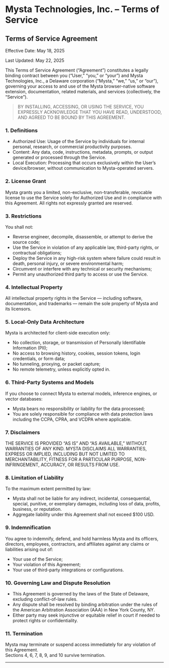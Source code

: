 # Mysta Technologies, Inc. – Terms of Service

## Terms of Service Agreement

Effective Date: May 18, 2025

Last Updated: May 22, 2025

This Terms of Service Agreement (“Agreement”) constitutes a legally binding contract between you (“User,” “you,” or “your”) and Mysta Technologies, Inc., a Delaware corporation (“Mysta,” “we,” “us,” or “our”), governing your access to and use of the Mysta browser-native software extension, documentation, related materials, and services (collectively, the “Service”).

> BY INSTALLING, ACCESSING, OR USING THE SERVICE, YOU EXPRESSLY ACKNOWLEDGE THAT YOU HAVE READ, UNDERSTOOD, AND AGREED TO BE BOUND BY THIS AGREEMENT.

### 1. Definitions

- Authorized Use: Usage of the Service by individuals for internal personal, research, or commercial productivity purposes.
- Content: Any data, code, instructions, metadata, prompts, or output generated or processed through the Service.
- Local Execution: Processing that occurs exclusively within the User’s device/browser, without communication to Mysta-operated servers.

### 2. License Grant

Mysta grants you a limited, non-exclusive, non-transferable, revocable license to use the Service solely for Authorized Use and in compliance with this Agreement. All rights not expressly granted are reserved.

### 3. Restrictions

You shall not:

- Reverse engineer, decompile, disassemble, or attempt to derive the source code;
- Use the Service in violation of any applicable law, third-party rights, or contractual obligations;
- Deploy the Service in any high-risk system where failure could result in death, personal injury, or severe environmental harm;
- Circumvent or interfere with any technical or security mechanisms;
- Permit any unauthorized third party to access or use the Service.

### 4. Intellectual Property

All intellectual property rights in the Service — including software, documentation, and trademarks — remain the sole property of Mysta and its licensors.

### 5. Local-Only Data Architecture

Mysta is architected for client-side execution only:

- No collection, storage, or transmission of Personally Identifiable Information (PII);
- No access to browsing history, cookies, session tokens, login credentials, or form data;
- No tunneling, proxying, or packet capture;
- No remote telemetry, unless explicitly opted in.

### 6. Third-Party Systems and Models

If you choose to connect Mysta to external models, inference engines, or vector databases:

- Mysta bears no responsibility or liability for the data processed;
- You are solely responsible for compliance with data protection laws including the CCPA, CPRA, and VCDPA where applicable.

### 7. Disclaimers

THE SERVICE IS PROVIDED “AS IS” AND “AS AVAILABLE,” WITHOUT WARRANTIES OF ANY KIND. MYSTA DISCLAIMS ALL WARRANTIES, EXPRESS OR IMPLIED, INCLUDING BUT NOT LIMITED TO MERCHANTABILITY, FITNESS FOR A PARTICULAR PURPOSE, NON-INFRINGEMENT, ACCURACY, OR RESULTS FROM USE.

### 8. Limitation of Liability

To the maximum extent permitted by law:

- Mysta shall not be liable for any indirect, incidental, consequential, special, punitive, or exemplary damages, including loss of data, profits, business, or reputation.
- Aggregate liability under this Agreement shall not exceed $100 USD.

### 9. Indemnification

You agree to indemnify, defend, and hold harmless Mysta and its officers, directors, employees, contractors, and affiliates against any claims or liabilities arising out of:

- Your use of the Service;
- Your violation of this Agreement;
- Your use of third-party integrations or configurations.

### 10. Governing Law and Dispute Resolution

- This Agreement is governed by the laws of the State of Delaware, excluding conflict-of-law rules.
- Any dispute shall be resolved by binding arbitration under the rules of the American Arbitration Association (AAA) in New York County, NY.
- Either party may seek injunctive or equitable relief in court if needed to protect rights or confidentiality.

### 11. Termination

Mysta may terminate or suspend access immediately for any violation of this Agreement.  
Sections 4, 6, 7, 8, 9, and 10 survive termination.

---
